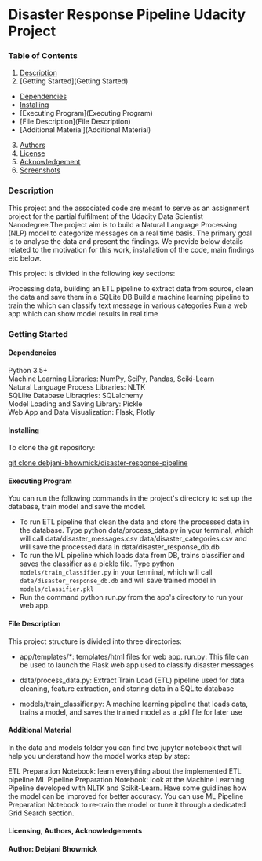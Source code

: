# Disaster Response Pipeline Udacity Project

### Table of Contents
1. [Description](Description)
2. [Getting Started](Getting Started)
  * [Dependencies](Dependencies)
  * [Installing](Installing)
  * [Executing Program](Executing Program)
  * [File Description](File Description)
  * [Additional Material](Additional Material)
3. [Authors](Authors)
4. [License](License)
5. [Acknowledgement](Acknowledgement)
6. [Screenshots](Screenshots)

### Description <a name="Description"></a>
This project and the associated code are meant to serve as an assignment project for the partial fulfilment of the Udacity Data Scientist Nanodegree.The project aim is to build a Natural Language Processing (NLP) model to categorize messages on a real time basis. The primary goal is to analyse the data and present the findings. We provide below details related to the motivation for this work, installation of the code, main findings etc below.

This project is divided in the following key sections:

Processing data, building an ETL pipeline to extract data from source, clean the data and save them in a SQLite DB
Build a machine learning pipeline to train the which can classify text message in various categories
Run a web app which can show model results in real time

### Getting Started <a name="Getting Started"></a>

#### Dependencies <a name=" Dependencies"></a>
Python 3.5+ <br>
Machine Learning Libraries: NumPy, SciPy, Pandas, Sciki-Learn <br>
Natural Language Process Libraries: NLTK <br>
SQLlite Database Libraqries: SQLalchemy <br>
Model Loading and Saving Library: Pickle <br>
Web App and Data Visualization: Flask, Plotly <br>

#### Installing <a name="Installing"></a>
To clone the git repository:

[git clone debjani-bhowmick/disaster-response-pipeline](https://github.com/debjani-bhowmick/disaster-response-pipeline)

#### Executing Program <a name="Executing Program"></a>
You can run the following commands in the project's directory to set up the database, train model and save the model.

* To run ETL pipeline that clean the data and store the processed data in the database. Type python data/process_data.py in your terminal, which will call data/disaster_messages.csv data/disaster_categories.csv and will save the processed data in  data/disaster_response_db.db
* To run the ML pipeline which loads data from DB, trains classifier and saves the classifier as a pickle file. Type python `models/train_classifier.py` in your terminal, which will call `data/disaster_response_db.db`  and will save trained model in `models/classifier.pkl`
* Run the command python run.py from the app's directory to run your web app.

#### File Description <a name=" File Description"></a>
This project structure is divided into three directories:

* app/templates/*: templates/html files for web app.  run.py: This file can be used to launch the Flask web app used to classify disaster messages

* data/process_data.py: Extract Train Load (ETL) pipeline used for data cleaning, feature extraction, and storing data in a SQLite database

* models/train_classifier.py: A machine learning pipeline that loads data, trains a model, and saves the trained model as a .pkl file for later use


#### Additional Material <a name=" Additional Material"></a>
In the data and models folder you can find two jupyter notebook that will help you understand how the model works step by step:

ETL Preparation Notebook: learn everything about the implemented ETL pipeline
ML Pipeline Preparation Notebook: look at the Machine Learning Pipeline developed with NLTK and Scikit-Learn. Have some guidlines how the model can be improved for better accuracy.
You can use ML Pipeline Preparation Notebook to re-train the model or tune it through a dedicated Grid Search section.


#### Licensing, Authors, Acknowledgements <a name=" Licensing, Authors, Acknowledgements"></a>
#### Author: Debjani Bhowmick
